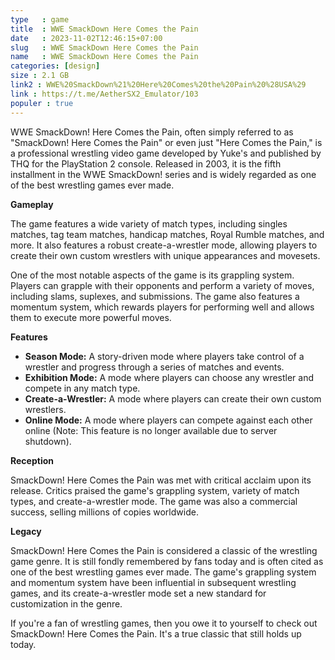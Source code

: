 ```yaml
---
type   : game
title  : WWE SmackDown Here Comes the Pain
date   : 2023-11-02T12:46:15+07:00
slug   : WWE SmackDown Here Comes the Pain
name   : WWE SmackDown Here Comes the Pain
categories: [design]
size : 2.1 GB
link2 : WWE%20SmackDown%21%20Here%20Comes%20the%20Pain%20%28USA%29
link : https://t.me/AetherSX2_Emulator/103
populer : true
---
```


WWE SmackDown! Here Comes the Pain, often simply referred to as "SmackDown! Here Comes the Pain" or even just "Here Comes the Pain," is a professional wrestling video game developed by Yuke's and published by THQ for the PlayStation 2 console. Released in 2003, it is the fifth installment in the WWE SmackDown! series and is widely regarded as one of the best wrestling games ever made.

**Gameplay**

The game features a wide variety of match types, including singles matches, tag team matches, handicap matches, Royal Rumble matches, and more. It also features a robust create-a-wrestler mode, allowing players to create their own custom wrestlers with unique appearances and movesets.

One of the most notable aspects of the game is its grappling system. Players can grapple with their opponents and perform a variety of moves, including slams, suplexes, and submissions. The game also features a momentum system, which rewards players for performing well and allows them to execute more powerful moves.

**Features**

* **Season Mode:** A story-driven mode where players take control of a wrestler and progress through a series of matches and events.
* **Exhibition Mode:** A mode where players can choose any wrestler and compete in any match type.
* **Create-a-Wrestler:** A mode where players can create their own custom wrestlers.
* **Online Mode:** A mode where players can compete against each other online (Note: This feature is no longer available due to server shutdown).

**Reception**

SmackDown! Here Comes the Pain was met with critical acclaim upon its release. Critics praised the game's grappling system, variety of match types, and create-a-wrestler mode. The game was also a commercial success, selling millions of copies worldwide.

**Legacy**

SmackDown! Here Comes the Pain is considered a classic of the wrestling game genre. It is still fondly remembered by fans today and is often cited as one of the best wrestling games ever made. The game's grappling system and momentum system have been influential in subsequent wrestling games, and its create-a-wrestler mode set a new standard for customization in the genre.

If you're a fan of wrestling games, then you owe it to yourself to check out SmackDown! Here Comes the Pain. It's a true classic that still holds up today.


